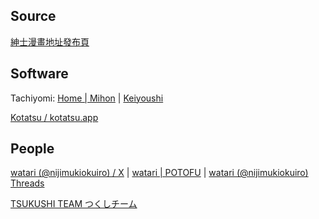 
## Source

[紳士漫畫地址發布頁](https://wnacg.date/)

## Software

Tachiyomi: [Home | Mihon](https://mihon.app/) | [Keiyoushi](https://keiyoushi.github.io/extensions/)

[Kotatsu / kotatsu.app](https://kotatsu.app/)

## People

[watari (@nijimukiokuiro) / X](https://twitter.com/nijimukiokuiro) | [watari | POTOFU](https://potofu.me/nijimukiokuiro) | [watari (@nijimukiokuiro) Threads](https://www.threads.net/@nijimukiokuiro)

[TSUKUSHI TEAM つくしチーム](https://tsukushi-team.com/)